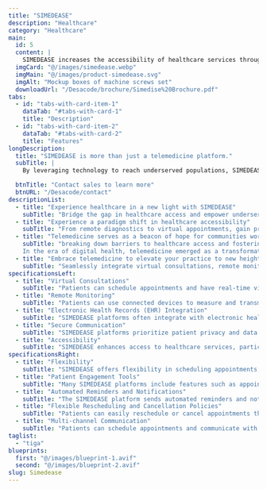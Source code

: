 ```yaml
---
title: "SIMEDEASE"
description: "Healthcare"
category: "Healthcare"
main:
  id: 5
  content: |
    SIMEDEASE increases the accessibility of healthcare services through virtual consultations, providing benefits to patients with limited mobility, underserved communities, and remote areas. This optimizes medication management for patients, while expanding the reach of healthcare providers and increasing patient engagement.
  imgCard: "@/images/simedease.webp"
  imgMain: "@/images/product-simedease.svg"
  imgAlt: "Mockup boxes of machine screws set"
  downloadUrl: "/Desacode/brochure/Simedise%20Brochure.pdf"
tabs:
  - id: "tabs-with-card-item-1"
    dataTab: "#tabs-with-card-1"
    title: "Description"
  - id: "tabs-with-card-item-2"
    dataTab: "#tabs-with-card-2"
    title: "Features"
longDescription:
  title: "SIMEDEASE is more than just a telemedicine platform."
  subTitle: |
    By leveraging technology to reach underserved populations, SIMEDEASE can address healthcare disparities, promote preventive care, and support sustainable health initiatives worldwide. Join us in embracing telemedicine as a catalyst for positive change in healthcare delivery. Together, let's harness the power of innovation to build a healthier, more connected world for generations to come.

  btnTitle: "Contact sales to learn more"
  btnURL: "/Desacode/contact"
descriptionList:
  - title: "Experience healthcare in a new light with SIMEDEASE"
    subTitle: "Bridge the gap in healthcare access and empower underserved populations with SIMEDEASE. Whether you're in a rural area or a bustling city, SIMEDEASE ensures that everyone has access to the care they need, when they need it. In the fast-paced world of healthcare, ensures equitable access to care  regardless of geographical barriers. SIMEDEASE allows healthcare providers to deliver exceptional care, patients to receive convenient access to services, and communities to thrive with improved health outcomes."
  - title: "Experience a paradigm shift in healthcare accessibility"
    subTitle: "From remote diagnostics to virtual appointments, gain prompt access to medical expertise and personalized care from the comfort of your surroundings. Empower yourself with knowledge and take proactive steps towards better health."
  - title: "Telemedicine serves as a beacon of hope for communities worldwide"
    subTitle: "breaking down barriers to healthcare access and fostering healthier populations. By reaching underserved areas and providing preventive care services, SIMEDEASE promotes equity, improves health outcomes, and strengthens community resilience. 
    In the era of digital health, telemedicine emerged as a transformative tool, revolutionizing healthcare delivery and empowering individuals to take control of their health. Join us in harnessing the power of SIMEDEASE to build a brighter, healthier future for all."
  - title: "Embrace telemedicine to elevate your practice to new heights"
    subTitle: "Seamlessly integrate virtual consultations, remote monitoring, and digital health records to deliver comprehensive, patient-centered care. With SIMEDEASE, you can enhance efficiency, expand access, and optimize outcomes for your patients."
specificationsLeft:
  - title: "Virtual Consultations"
    subTitle: "Patients can schedule appointments and have real-time video or audio consultations with healthcare professionals from anywhere, eliminating the need for in-person visits."
  - title: "Remote Monitoring"
    subTitle: "Patients can use connected devices to measure and transmit health data such as vital signs, blood glucose levels, or heart rate to healthcare providers for remote monitoring and assessment."
  - title: "Electronic Health Records (EHR) Integration"
    subTitle: "SIMEDEASE platforms often integrate with electronic health record systems, allowing healthcare providers to access patient medical histories, lab results, and other relevant information during virtual consultations."
  - title: "Secure Communication"
    subTitle: "SIMEDEASE platforms prioritize patient privacy and data security by employing encryption and secure communication protocols to safeguard sensitive medical information shared during consultations."
  - title: "Accessibility"
    subTitle: "SIMEDEASE enhances access to healthcare services, particularly for individuals in rural or underserved areas, by overcoming geographical barriers and reducing the need for travel to healthcare facilities."
specificationsRight:
  - title: "Flexibility"
    subTitle: "SIMEDEASE offers flexibility in scheduling appointments, allowing patients to access care outside of traditional clinic hours and reducing wait times for consultations"
  - title: "Patient Engagement Tools"
    subTitle: "Many SIMEDEASE platforms include features such as appointment reminders, medication adherence support, and patient education resources to engage patients in their care and promote better health outcomes."
  - title: "Automated Reminders and Notifications"
    subTitle: "The SIMEDEASE platform sends automated reminders and notifications to patients regarding upcoming appointments, appointment confirmations, and any changes to the schedule, reducing missed appointments and improving overall appointment adherence."
  - title: "Flexible Rescheduling and Cancellation Policies"
    subTitle: "Patients can easily reschedule or cancel appointments through the SIMEDEASE platform, with flexible rescheduling options and clear cancellation policies, minimizing disruptions to the schedule and optimizing appointment utilization."
  - title: "Multi-channel Communication"
    subTitle: "Patients can schedule appointments and communicate with healthcare providers through multiple channels, such as video conferencing or integrated chat features within the SIMEDEASE platform."
taglist: 
  - "tiga"
blueprints:
  first: "@/images/blueprint-1.avif"
  second: "@/images/blueprint-2.avif"
slug: Simedease    
---
```

